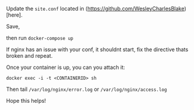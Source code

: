 Update the `site.conf` located in (https://github.com/WesleyCharlesBlake)[here].

Save,

then run `docker-compose up`

If nginx has an issue with your conf, it shouldnt start, fix the directive thats broken and repeat.

Once your container is up, you can you attach it:

```
docker exec -i -t <CONTAINERID> sh
```

Then tail `/var/log/nginx/error.log` or `/var/log/nginx/access.log`

Hope this helps!